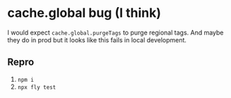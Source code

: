 # cache.global bug (I think)

I would expect `cache.global.purgeTags` to purge regional tags. And maybe they do in prod but it looks like this fails in local development.

## Repro

1. `npm i`
1. `npx fly test`

